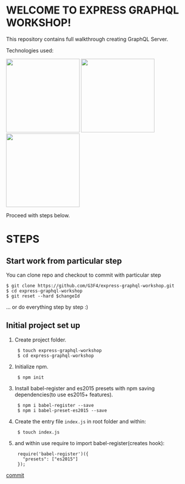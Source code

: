 # WELCOME TO EXPRESS GRAPHQL WORKSHOP!

This repository contains full walkthrough creating GraphQL Server.

Technologies used:

<img height="200" width="200" src="http://graphql.org/img/logo.svg">
<img height="200" width="200" src="http://d3t0dn7puh4fxw.cloudfront.net/wp-content/uploads/2015/09/expressjs.jpg">
<img height="200" width="200" src="https://avatars2.githubusercontent.com/u/9637642?v=3&s=200">

Proceed with steps below.

# STEPS

## Start work from particular step

You can clone repo and checkout to commit with particular step

    $ git clone https://github.com/G3F4/express-graphql-workshop.git
    $ cd express-graphql-workshop
    $ git reset --hard $changeId
    
... or do everything step by step :)

## Initial project set up

1. Create project folder.

        $ touch express-graphql-workshop
        $ cd express-graphql-workshop

2. Initialize npm.

        $ npm init

3. Install babel-register and es2015 presets with npm saving dependencies(to use es2015+ features).

        $ npm i babel-register --save
        $ npm i babel-preset-es2015 --save

4. Create the entry file `index.js` in root folder and within:

        $ touch index.js

5. and within use require to import babel-register(creates hook):

        require('babel-register')({
          "presets": ["es2015"]
        });

[commit](https://github.com/G3F4/express-graphql-workshop/commit/af2103200782680916c2b94598a5cd77d08a167a)
